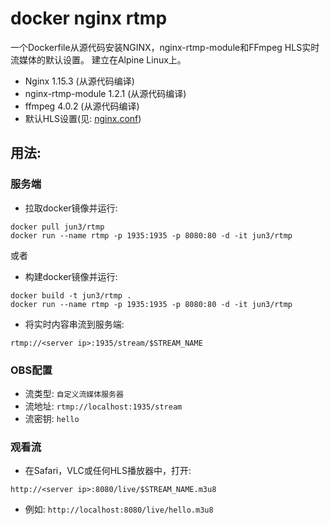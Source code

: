 # docker nginx rtmp
一个Dockerfile从源代码安装NGINX，nginx-rtmp-module和FFmpeg
HLS实时流媒体的默认设置。 建立在Alpine Linux上。

* Nginx 1.15.3 (从源代码编译)
* nginx-rtmp-module 1.2.1 (从源代码编译)
* ffmpeg 4.0.2 (从源代码编译)
* 默认HLS设置(见: [nginx.conf](nginx.conf))


## 用法:

### 服务端
* 拉取docker镜像并运行:
```
docker pull jun3/rtmp
docker run --name rtmp -p 1935:1935 -p 8080:80 -d -it jun3/rtmp
```
或者 

* 构建docker镜像并运行:
```
docker build -t jun3/rtmp .
docker run --name rtmp -p 1935:1935 -p 8080:80 -d -it jun3/rtmp
```

* 将实时内容串流到服务端:
```
rtmp://<server ip>:1935/stream/$STREAM_NAME
```

### OBS配置
* 流类型: `自定义流媒体服务器`
* 流地址: `rtmp://localhost:1935/stream`
* 流密钥: `hello`

### 观看流
* 在Safari，VLC或任何HLS播放器中，打开:
```
http://<server ip>:8080/live/$STREAM_NAME.m3u8
```
* 例如: `http://localhost:8080/live/hello.m3u8`
